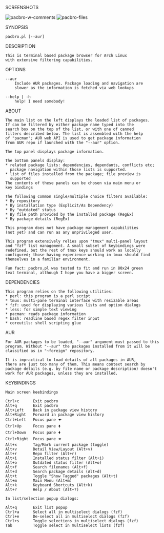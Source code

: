 SCREENSHOTS

![pacbro-w-comments](https://github.com/cherio/pacbro/assets/2200569/ca7e612e-f451-4fdf-8e16-733ad979eb8c)
![pacbro-files](https://github.com/cherio/pacbro/assets/2200569/738f8450-bf49-4d15-a532-e9a92d37d418)

SYNOPSIS

    pacbro.pl [--aur]

DESCRIPTION

    This is terminal based package browser for Arch Linux
    with extensive filtering capabilities.

OPTIONS

    --aur
        Include AUR packages. Package loading and navigation are
        slower as the information is fetched via web lookups

    --help | -h
        help! I need somebody!

ABOUT

    The main list on the left displays the loaded list of packages.
    If can be filtered by either package name typed into the
    search box on the top of the list, or with one of canned
    filters described below. The list is assembled with the help
    of "pacman"; AUR web API is used to get package information
    from AUR repo if launched with the "--aur" option.

    The top panel displays package information.

    The bottom panels display:
    * related package lists: dependencies, dependants, conflicts etc;
      package navigation within those lists is supported.
    * list of files installed from the package; file preview is
      supported
    The contents of these panels can be chosen via main menu or
    key bindings

    The following common single/multiple choice filters available:
    * By repository
    * By installation type (Explicit/As Dependency)
    * By "outdated" status
    * By file path provided by the installed package (RegEx)
    * By package details (RegEx)

    This program does not have package management capabilities
    (not yet) and can run as any unprivileged user.

    This program extensively relies upon "tmux" multi-panel layout
    and "fzf" list management. A small subset of keybindings were
    redefined, but the rest of tmux keys should work as locally
    configured; those having experience working in tmux should find
    themselves in a familiar environment.

    Fun fact: pacbro.pl was tested to fit and run in 80x24 green
    text terminal, although I hope you have a bigger screen.

DEPENDENCIES

    This program relies on the following utilities:
    * perl: this program is a perl script
    * tmux: multi-pane terminal interface with resizable areas
    * fzf: used for displaying various lists and option dialogs
    * less: for simple text viewing
    * pacman: reads package information
    * bash: readline based regex filter input
    * coreutils: shell scripting glue

AUR

    For AUR packages to be loaded, "--aur" argument must passed to this
    program. Without "--aur" the packages installed from it will be
    classified as in "~foreign" repository.

    It is impractical to load details of all packages in AUR,
    there are just too many of them. This means context search by
    package details (e.g. by file name or package description) doesn't
    work for AUR packages, unless they are installed.

KEYBINDINGS

    Main screen keebindings

    Ctrl+c      Exit pacbro
    Alt+q       Exit pacbro
    Alt+Left    Back in package view history
    Alt+Right   Forward in package view history
    Ctrl+Left   Focus pane 🠜
    Ctrl+Up     Focus pane 🠝
    Ctrl+Down   Focus pane 🠟
    Ctrl+Right  Focus pane 🠞
    Alt+x       Tag/Mark current package (toggle)
    Alt+v       Detail View/Layout (Alt+v)
    Alt+r       Repo filter (Alt+r)
    Alt+i       Installed status filter (Alt+i)
    Alt+o       Outdated status filter (Alt+o)
    Alt+f       Search filenames (Alt+f)
    Alt+d       Search package details (Alt+d)
    Alt+t       Toggle "Show Tagged" packages (Alt+t)
    Alt+m       Main Menu (Alt+m)
    Alt+k       Keyboard Shortcuts (Alt+k)
    Alt+?       Help / About (Alt+?)

    In list/selection popup dialogs:

    Alt+q       Exit list popup
    Ctrl+a      Select all in multiselect dialogs (fzf)
    Ctrl+e      De-select all in multiselect dialogs (fzf)
    Ctrl+s      Toggle selections in multiselect dialogs (fzf)
    Tab         Toggle select in multiselect lists (fzf)

